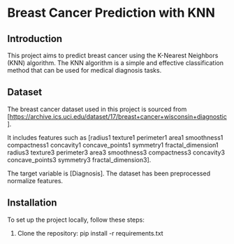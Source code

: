 # Breast Cancer Prediction with KNN

## Introduction

This project aims to predict breast cancer using the K-Nearest Neighbors (KNN) algorithm. The KNN algorithm is a simple and effective classification method that can be used for medical diagnosis tasks.

## Dataset

The breast cancer dataset used in this project is sourced from [https://archive.ics.uci.edu/dataset/17/breast+cancer+wisconsin+diagnostic]. 

It includes features such as [radius1	texture1	perimeter1	area1	smoothness1	compactness1	concavity1	concave_points1	symmetry1	fractal_dimension1		radius3	texture3	perimeter3	area3	smoothness3	compactness3	concavity3	concave_points3	symmetry3	fractal_dimension3].

The target variable is [Diagnosis]. The dataset has been preprocessed normalize features.

## Installation

To set up the project locally, follow these steps:

1. Clone the repository:
pip install -r requirements.txt
